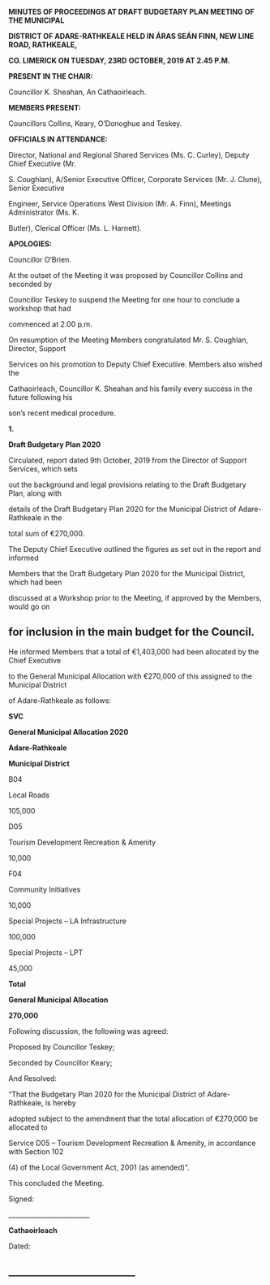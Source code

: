 **MINUTES OF PROCEEDINGS AT DRAFT BUDGETARY PLAN MEETING OF THE MUNICIPAL**

**DISTRICT OF ADARE-RATHKEALE HELD IN ÁRAS SEÁN FINN, NEW LINE ROAD, RATHKEALE,**

**CO. LIMERICK ON TUESDAY, 23RD** **OCTOBER, 2019 AT 2.45 P.M.**

**PRESENT IN THE CHAIR:**

Councillor K. Sheahan, An Cathaoirleach.

**MEMBERS PRESENT:**

Councillors Collins, Keary, O’Donoghue and Teskey.

**OFFICIALS IN ATTENDANCE:**

Director, National and Regional Shared Services (Ms. C. Curley), Deputy Chief Executive (Mr.

S. Coughlan), A/Senior Executive Officer, Corporate Services (Mr. J. Clune), Senior Executive

Engineer, Service Operations West Division (Mr. A. Finn), Meetings Administrator (Ms. K.

Butler), Clerical Officer (Ms. L. Harnett).

**APOLOGIES:**

Councillor O’Brien.

At the outset of the Meeting it was proposed by Councillor Collins and seconded by

Councillor Teskey to suspend the Meeting for one hour to conclude a workshop that had

commenced at 2.00 p.m.

On resumption of the Meeting Members congratulated Mr. S. Coughlan, Director, Support

Services on his promotion to Deputy Chief Executive. Members also wished the

Cathaoirleach, Councillor K. Sheahan and his family every success in the future following his

son’s recent medical procedure.

**1.**

**Draft Budgetary Plan 2020**

Circulated, report dated 9th October, 2019 from the Director of Support Services, which sets

out the background and legal provisions relating to the Draft Budgetary Plan, along with

details of the Draft Budgetary Plan 2020 for the Municipal District of Adare-Rathkeale in the

total sum of €270,000.

The Deputy Chief Executive outlined the figures as set out in the report and informed

Members that the Draft Budgetary Plan 2020 for the Municipal District, which had been

discussed at a Workshop prior to the Meeting, if approved by the Members, would go on

for inclusion in the main budget for the Council.
---
He informed Members that a total of €1,403,000 had been allocated by the Chief Executive

to the General Municipal Allocation with €270,000 of this assigned to the Municipal District

of Adare-Rathkeale as follows:

**SVC**

**General Municipal Allocation 2020**

**Adare-Rathkeale**

**Municipal District**

B04

Local Roads

105,000

D05

Tourism Development Recreation & Amenity

10,000

F04

Community Initiatives

10,000

Special Projects – LA Infrastructure

100,000

Special Projects – LPT

45,000

**Total**

**General Municipal Allocation**

**270,000**

Following discussion, the following was agreed:

Proposed by Councillor Teskey;

Seconded by Councillor Keary;

And Resolved:

“That the Budgetary Plan 2020 for the Municipal District of Adare-Rathkeale, is hereby

adopted subject to the amendment that the total allocation of €270,000 be allocated to

Service D05 – Tourism Development Recreation & Amenity, in accordance with Section 102

(4) of the Local Government Act, 2001 (as amended)”.

This concluded the Meeting.

Signed:

\_\_\_\_\_\_\_\_\_\_\_\_\_\_\_\_\_\_\_\_\_\_\_\_\_

**Cathaoirleach**

Dated:

\_\_\_\_\_\_\_\_\_\_\_\_\_\_\_\_\_\_\_\_\_\_\_\_\_
---
